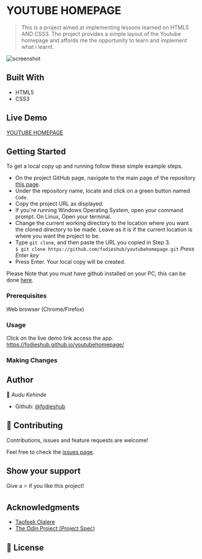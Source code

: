 # YOUTUBE HOMEPAGE

> This is a project aimed at implementing lessons learned on HTML5 AND CSS3. The project provides a simple layout of the Youtube homepage and affords me the opportunity to learn and implement what i learnt.

![screenshot](src/assets/images/screenshot.png)

## Built With

- HTML5
- CSS3

## Live Demo

[YOUTUBE HOMEPAGE](https://fodieshub.github.io/youtubehomepage/)

## Getting Started

To get a local copy up and running follow these simple example steps.

- On the project GitHub page, navigate to the main page of the repository [this page](https://github.com/fodieshub/youtubehomepage).
- Under the repository name, locate and click on a green button named `Code`.
- Copy the project URL as displayed.
- If you're running Windows Operating System, open your command prompt. On Linux, Open your terminal.
- Change the current working directory to the location where you want the cloned directory to be made. Leave as it is if the current location is where you want the project to be.
- Type `git clone`, and then paste the URL you copied in Step 3.<br>
  `$ git clone https://github.com/fodieshub/youtubehomepage.git` <em>Press Enter key</em><br>
- Press Enter. Your local copy will be created.

Please Note that you must have github installed on your PC, this can be done [here](https://gist.github.com/derhuerst/1b15ff4652a867391f03).

### Prerequisites

Web browser (Chrome/Firefox)

### Usage

Click on the live demo link access the app.
https://fodieshub.github.io/youtubehomepage/

### Making Changes

## Author

👤 *Audu Kehinde*

- Github: [@fodieshub](https://github.com/fodieshub)

## 🤝 Contributing

Contributions, issues and feature requests are welcome!

Feel free to check the [issues page](issues/).

## Show your support

Give a ⭐️ if you like this project!

## Acknowledgments

- [Taofeek Olalere](https://github.com/teekaytech)
- [The Odin Project (Project Spec)](https://www.theodinproject.com/courses/javascript/lessons/todo-list)

## 📝 License
